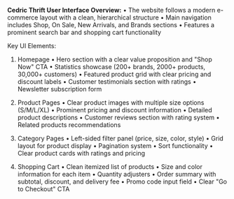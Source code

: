 **Cedric Thrift User Interface Overview:**
•	The website follows a modern e-commerce layout with a clean, hierarchical structure
•	Main navigation includes Shop, On Sale, New Arrivals, and Brands sections
•	Features a prominent search bar and shopping cart functionality

Key UI Elements:
1.	Homepage
•	Hero section with a clear value proposition and "Shop Now" CTA
•	Statistics showcase (200+ brands, 2000+ products, 30,000+ customers)
•	Featured product grid with clear pricing and discount labels
•	Customer testimonials section with ratings
•	Newsletter subscription form

2.	Product Pages
•	Clear product images with multiple size options (S/M/L/XL)
•	Prominent pricing and discount information
•	Detailed product descriptions
•	Customer reviews section with rating system
•	Related products recommendations

3.	Category Pages
•	Left-sided filter panel (price, size, color, style)
•	Grid layout for product display
•	Pagination system
•	Sort functionality
•	Clear product cards with ratings and pricing

4.	Shopping Cart
•	Clean itemized list of products
•	Size and color information for each item
•	Quantity adjusters
•	Order summary with subtotal, discount, and delivery fee
•	Promo code input field
•	Clear "Go to Checkout" CTA
